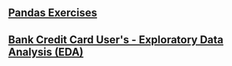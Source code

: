 
##  [Pandas Exercises](https://github.com/BedirK/Python-Projects/blob/main/Bootcamp/Pandas%20Exercises.ipynb)

##  [Bank Credit Card User's - Exploratory Data Analysis (EDA)](https://github.com/BedirK/Python-Projects/blob/main/Bootcamp/Credit_card_EDA.ipynb)
